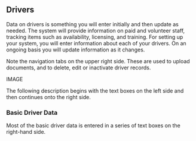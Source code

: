 ## **Drivers**

Data on drivers is something you will enter initially and then update as needed. The system will provide information on paid and volunteer staff, tracking items such as availability, licensing, and training. For setting up your system, you will enter information about each of your drivers. On an ongoing basis you will update information as it changes.

Note the navigation tabs on the upper right side. These are used to upload documents, and to delete, edit or inactivate driver records.

IMAGE

The following description begins with the text boxes on the left side and then continues onto the right side.

### **Basic Driver Data**

Most of the basic driver data is entered in a series of text boxes on the right-hand side.


